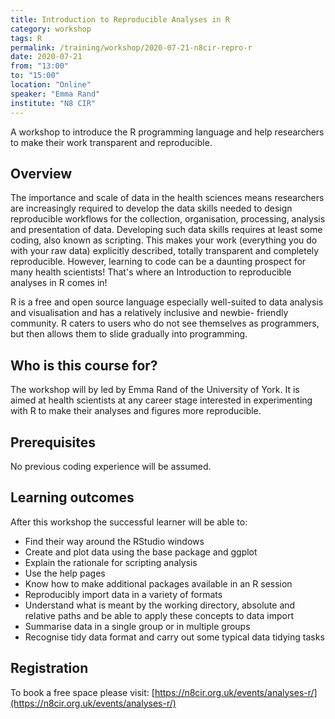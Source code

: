 ```yaml
---
title: Introduction to Reproducible Analyses in R
category: workshop
tags: R
permalink: /training/workshop/2020-07-21-n8cir-repro-r
date: 2020-07-21
from: "13:00"
to: "15:00"
location: "Online"
speaker: "Emma Rand"
institute: "N8 CIR"
---
```


A workshop to introduce the R programming language and help researchers
to make their work transparent and reproducible.

## Overview

The importance and scale of data in the health sciences means researchers
are increasingly required to develop the data skills needed to design
reproducible workflows for the collection, organisation, processing,
analysis and presentation of data. Developing such data skills requires
at least some coding, also known as scripting. This makes your work
(everything you do with your raw data) explicitly described, totally
transparent and completely reproducible. However, learning to code can
be a daunting prospect for many health scientists! That's where an
Introduction to reproducible analyses in R comes in!

R is a free and open source language especially well-suited to data
analysis and visualisation and has a relatively inclusive and newbie-
friendly community. R caters to users who do not see themselves as
programmers, but then allows them to slide gradually into programming.

## Who is this course for?

The workshop will by led by Emma Rand of the University of York. It is
aimed at health scientists at any career stage interested in experimenting
with R to make their analyses and figures more reproducible.

## Prerequisites

No previous coding experience will be assumed.

## Learning outcomes

After this workshop the successful learner will be able to:

* Find their way around the RStudio windows
* Create and plot data using the base package and ggplot
* Explain the rationale for scripting analysis
* Use the help pages
* Know how to make additional packages available in an R session
* Reproducibly import data in a variety of formats
* Understand what is meant by the working directory, absolute and
  relative paths and be able to apply these concepts to data import
* Summarise data in a single group or in multiple groups
* Recognise tidy data format and carry out some typical data tidying tasks

## Registration

To book a free space please visit: [https://n8cir.org.uk/events/analyses-r/](https://n8cir.org.uk/events/analyses-r/)
